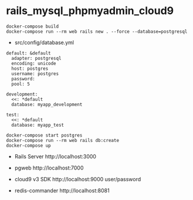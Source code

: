 # rails_mysql_phpmyadmin_cloud9

```
docker-compose build
docker-compose run --rm web rails new . --force --database=postgresql
```

- src/config/database.yml

```
default: &default
  adapter: postgresql
  encoding: unicode
  host: postgres
  username: postgres
  password:
  pool: 5

development:
  <<: *default
  database: myapp_development

test:
  <<: *default
  database: myapp_test
```

```
docker-compose start postgres
docker-compose run --rm web rails db:create
docker-compose up
```

- Rails Server
http://localhost:3000

- pgweb
http://localhost:7000

- cloud9 v3 SDK
http://localhost:9000
user/password

- redis-commander
http://localhost:8081
